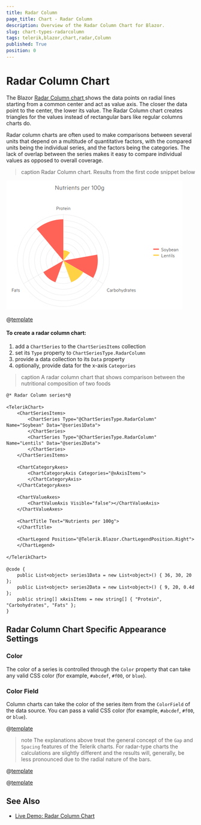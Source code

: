 ```yaml
---
title: Radar Column
page_title: Chart - Radar Column
description: Overview of the Radar Column Chart for Blazor.
slug: chart-types-radarcolumn
tags: telerik,blazor,chart,radar,Column
published: True
position: 0
---
```


# Radar Column Chart

The Blazor <a href="https://www.telerik.com/blazor-ui/radar-column-chart" target="_blank"> Radar Column chart </a> shows the data points on radial lines starting from a common center and act as value axis. The closer the data point to the center, the lower its value. The Radar Column chart creates triangles for the values instead of rectangular bars like regular columns charts do.

Radar column charts are often used to make comparisons between several units that depend on a multitude of quantitative factors, with the compared units being the individual series, and the factors being the categories. The lack of overlap between the series makes it easy to compare individual values as opposed to overall coverage.


>caption Radar Column chart. Results from the first code snippet below

![](images/basic-radar-column-chart.png)

@[template](/_contentTemplates/chart/link-to-basics.md#understand-basics-and-databinding-first)

#### To create a radar column chart:

1. add a `ChartSeries` to the `ChartSeriesItems` collection
2. set its `Type` property to `ChartSeriesType.RadarColumn`
3. provide a data collection to its `Data` property
4. optionally, provide data for the x-axis `Categories`


>caption A radar column chart that shows comparison between the nutritional composition of two foods

````CSHTML
@* Radar Column series*@

<TelerikChart>
    <ChartSeriesItems>
        <ChartSeries Type="@ChartSeriesType.RadarColumn" Name="Soybean" Data="@series1Data">
        </ChartSeries>
        <ChartSeries Type="@ChartSeriesType.RadarColumn" Name="Lentils" Data="@series2Data">
        </ChartSeries>
    </ChartSeriesItems>

    <ChartCategoryAxes>
        <ChartCategoryAxis Categories="@xAxisItems">
        </ChartCategoryAxis>
    </ChartCategoryAxes>

    <ChartValueAxes>
        <ChartValueAxis Visible="false"></ChartValueAxis>
    </ChartValueAxes>

    <ChartTitle Text="Nutrients per 100g">
    </ChartTitle>

    <ChartLegend Position="@Telerik.Blazor.ChartLegendPosition.Right">
    </ChartLegend>

</TelerikChart>

@code {
    public List<object> series1Data = new List<object>() { 36, 30, 20 };
    public List<object> series2Data = new List<object>() { 9, 20, 0.4d };
    public string[] xAxisItems = new string[] { "Protein", "Carbohydrates", "Fats" };
}
````


## Radar Column Chart Specific Appearance Settings

### Color

The color of a series is controlled through the `Color` property that can take any valid CSS color (for example, `#abcdef`, `#f00`, or `blue`).

### Color Field

Column charts can take the color of the series item from the `ColorField` of the data source. You can pass a valid CSS color (for example, `#abcdef`, `#f00`, or `blue`).

@[template](/_contentTemplates/chart/link-to-basics.md#gap-and-spacing)

>note The explanations above treat the general concept of the `Gap` and `Spacing` features of the Telerik charts. For radar-type charts the calculations are slightly different and the results will, generally, be less pronounced due to the radial nature of the bars.

@[template](/_contentTemplates/chart/link-to-basics.md#configurable-nested-chart-settings)

@[template](/_contentTemplates/chart/link-to-basics.md#configurable-nested-chart-settings-categorical)

## See Also

  * [Live Demo: Radar Column Chart](https://demos.telerik.com/blazor-ui/chart/radar-column-chart)
